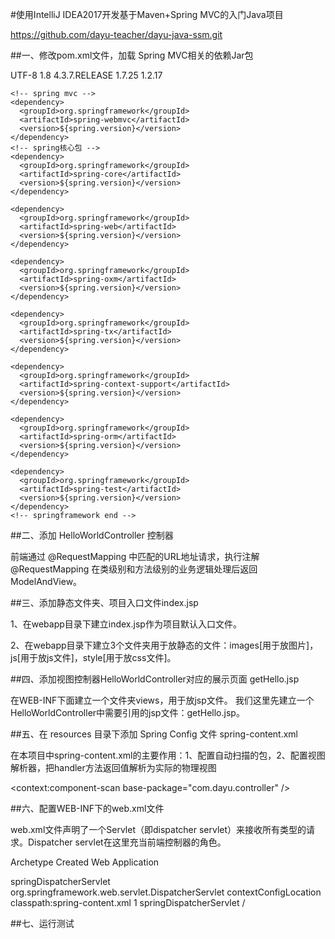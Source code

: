 #使用IntelliJ IDEA2017开发基于Maven+Spring MVC的入门Java项目

https://github.com/dayu-teacher/dayu-java-ssm.git


##一、修改pom.xml文件，加载 Spring MVC相关的依赖Jar包

<properties>
    <project.build.sourceEncoding>UTF-8</project.build.sourceEncoding>
    <jdk.version>1.8</jdk.version>
    <!-- spring版本号 -->
    <spring.version>4.3.7.RELEASE</spring.version>
    <!-- log4j日志文件管理包版本 -->
    <slf4j.version>1.7.25</slf4j.version>
    <log4j.version>1.2.17</log4j.version>
  </properties>
  

 <!-- springframework start -->
    <!-- spring mvc -->
    <dependency>
      <groupId>org.springframework</groupId>
      <artifactId>spring-webmvc</artifactId>
      <version>${spring.version}</version>
    </dependency>
    <!-- spring核心包 -->
    <dependency>
      <groupId>org.springframework</groupId>
      <artifactId>spring-core</artifactId>
      <version>${spring.version}</version>
    </dependency>

    <dependency>
      <groupId>org.springframework</groupId>
      <artifactId>spring-web</artifactId>
      <version>${spring.version}</version>
    </dependency>

    <dependency>
      <groupId>org.springframework</groupId>
      <artifactId>spring-oxm</artifactId>
      <version>${spring.version}</version>
    </dependency>

    <dependency>
      <groupId>org.springframework</groupId>
      <artifactId>spring-tx</artifactId>
      <version>${spring.version}</version>
    </dependency>

    <dependency>
      <groupId>org.springframework</groupId>
      <artifactId>spring-context-support</artifactId>
      <version>${spring.version}</version>
    </dependency>

    <dependency>
      <groupId>org.springframework</groupId>
      <artifactId>spring-orm</artifactId>
      <version>${spring.version}</version>
    </dependency>

    <dependency>
      <groupId>org.springframework</groupId>
      <artifactId>spring-test</artifactId>
      <version>${spring.version}</version>
    </dependency>
    <!-- springframework end -->


##二、添加 HelloWorldController 控制器

前端通过 @RequestMapping 中匹配的URL地址请求，执行注解 @RequestMapping 在类级别和方法级别的业务逻辑处理后返回ModelAndView。

##三、添加静态文件夹、项目入口文件index.jsp

1、在webapp目录下建立index.jsp作为项目默认入口文件。

2、在webapp目录下建立3个文件夹用于放静态的文件：images[用于放图片]，js[用于放js文件]，style[用于放css文件]。

##四、添加视图控制器HelloWorldController对应的展示页面 getHello.jsp

在WEB-INF下面建立一个文件夹views，用于放jsp文件。 我们这里先建立一个HelloWorldController中需要引用的jsp文件：getHello.jsp。

##五、在 resources 目录下添加 Spring Config 文件 spring-content.xml

在本项目中spring-content.xml的主要作用：1、配置自动扫描的包，2、配置视图解析器，把handler方法返回值解析为实际的物理视图

<?xml version="1.0" encoding="UTF-8"?>
<beans xmlns="http://www.springframework.org/schema/beans"
       xmlns:xsi="http://www.w3.org/2001/XMLSchema-instance"
       xmlns:p="http://www.springframework.org/schema/p"
       xmlns:context="http://www.springframework.org/schema/context"
       xmlns:mvc="http://www.springframework.org/schema/mvc"
       xsi:schemaLocation="http://www.springframework.org/schema/beans
      http://www.springframework.org/schema/beans/spring-beans-4.3.xsd
      http://www.springframework.org/schema/context
      http://www.springframework.org/schema/context/spring-context-4.3.xsd
      http://www.springframework.org/schema/mvc
      http://www.springframework.org/schema/mvc/spring-mvc-4.3.xsd">
    <!-- 配置自动扫描的包 -->
    <context:component-scan base-package="com.dayu.controller" />
    <!-- 视图解释类 配置视图解析器 如何把handler 方法返回值解析为实际的物理视图 -->
    <bean id="viewResolver" class="org.springframework.web.servlet.view.InternalResourceViewResolver">
        <property name="prefix" value="/WEB-INF/views/" />
        <!--可为空,方便实现自已的依据扩展名来选择视图解释类的逻辑 -->
        <property name="suffix" value=".jsp" />
    </bean>
</beans>


##六、配置WEB-INF下的web.xml文件

web.xml文件声明了一个Servlet（即dispatcher servlet）来接收所有类型的请求。Dispatcher servlet在这里充当前端控制器的角色。

<?xml version="1.0" encoding="UTF-8"?>
<web-app xmlns:xsi="http://www.w3.org/2001/XMLSchema-instance"
         xmlns="http://java.sun.com/xml/ns/javaee"
         xsi:schemaLocation="http://java.sun.com/xml/ns/javaee http://java.sun.com/xml/ns/javaee/web-app_2_5.xsd"
         id="WebApp_ID" version="2.5">
  <display-name>Archetype Created Web Application</display-name>

  <!-- 配置DispatchcerServlet -->
  <servlet>
    <servlet-name>springDispatcherServlet</servlet-name>
    <servlet-class>org.springframework.web.servlet.DispatcherServlet</servlet-class>
    <!-- 配置Spring mvc下的配置文件的位置和名称 -->
    <init-param>
      <param-name>contextConfigLocation</param-name>
      <param-value>classpath:spring-content.xml</param-value>
    </init-param>
    <load-on-startup>1</load-on-startup>
  </servlet>

  <servlet-mapping>
    <servlet-name>springDispatcherServlet</servlet-name>
    <url-pattern>/</url-pattern>
  </servlet-mapping>
</web-app>

##七、运行测试
